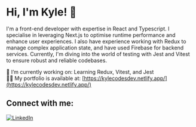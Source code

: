 # Hi, I'm Kyle! 👋

I'm a front-end developer with expertise in React and Typescript. I specialise in leveraging Next.js to optimise runtime performance and enhance user experiences. I also have experience working with Redux to manage complex application state, and have used Firebase for backend services. Currently, I'm diving into the world of testing with Jest and Vitest to ensure robust and reliable codebases.

🔭 I’m currently working on: Learning Redux, Vitest, and Jest  
👨‍💻 My portfolio is available at: [https://kylecodesdev.netlify.app/](https://kylecodesdev.netlify.app/)

## Connect with me:
[![LinkedIn](https://img.shields.io/badge/LinkedIn-KyleAbrahamse-blue)](https://www.linkedin.com/in/kyle-abrahamse)

